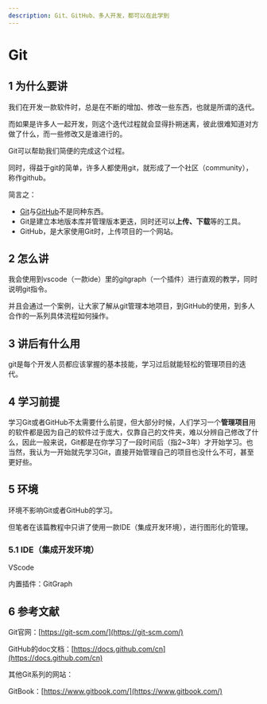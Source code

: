 ```yaml
---
description: Git、GitHub、多人开发，都可以在此学到
---
```


# Git

## 1 为什么要讲 

我们在开发一款软件时，总是在不断的增加、修改一些东西，也就是所谓的迭代。

而如果是许多人一起开发，则这个迭代过程就会显得扑朔迷离，彼此很难知道对方做了什么，而一些修改又是谁进行的。

Git可以帮助我们简便的完成这个过程。

同时，得益于git的简单，许多人都使用git，就形成了一个社区（community），称作github。

简言之：

* [Git](https://git-scm.com/)与[GitHub](https://github.com/)不是同种东西。
* Git是建立本地版本库并管理版本更迭，同时还可以**上传、下载**等的工具。
* GitHub，是大家使用Git时，上传项目的一个网站。

## 2 怎么讲

我会使用到vscode（一款ide）里的gitgraph（一个插件）进行直观的教学，同时说明git指令。

并且会通过一个案例，让大家了解从git管理本地项目，到GitHub的使用，到多人合作的一系列具体流程如何操作。

## 3 讲后有什么用

git是每个开发人员都应该掌握的基本技能，学习过后就能轻松的管理项目的迭代。

## 4 学习前提

学习Git或者GitHub不太需要什么前提，但大部分时候，人们学习一个**管理项目**用的软件都是因为自己的软件过于庞大，仅靠自己的文件夹，难以分辨自己修改了什么，因此一般来说，Git都是在你学习了一段时间后（指2~3年）才开始学习。也当然，我认为一开始就先学习Git，直接开始管理自己的项目也没什么不可，甚至更好些。

## 5 环境

环境不影响Git或者GitHub的学习。

但笔者在该篇教程中只讲了使用一款IDE（集成开发环境），进行图形化的管理。

### 5.1 IDE（集成开发环境）

VScode

内置插件：GitGraph

## 6 参考文献

Git官网：[https://git-scm.com/](https://git-scm.com/)

GitHub的doc文档：[https://docs.github.com/cn](https://docs.github.com/cn)

其他Git系列的网站：

GitBook：[https://www.gitbook.com/](https://www.gitbook.com/)





